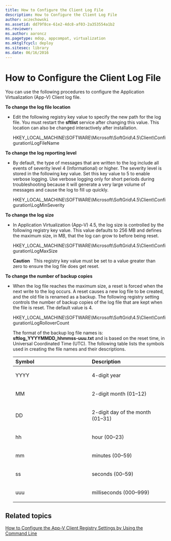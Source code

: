 ```yaml
---
title: How to Configure the Client Log File
description: How to Configure the Client Log File
author: aczechowski
ms.assetid: dd79f8ce-61e2-4dc8-af03-2a353554a1b2
ms.reviewer:
ms.author: aaroncz
ms.pagetype: mdop, appcompat, virtualization
ms.mktglfcycl: deploy
ms.sitesec: library
ms.date: 06/16/2016
---
```



# How to Configure the Client Log File


You can use the following procedures to configure the Application Virtualization (App-V) Client log file.

**To change the log file location**

-   Edit the following registry key value to specify the new path for the log file. You must restart the **sftlist** service after changing this value. This location can also be changed interactively after installation.

    HKEY\_LOCAL\_MACHINE\\SOFTWARE\\Microsoft\\SoftGrid\\4.5\\Client\\Configuration\\LogFileName

**To change the log reporting level**

-   By default, the type of messages that are written to the log include all events of severity level 4 (Informational) or higher. The severity level is stored in the following key value. Set this key value to 5 to enable verbose logging. Use verbose logging only for short periods during troubleshooting because it will generate a very large volume of messages and cause the log to fill up quickly.

    HKEY\_LOCAL\_MACHINE\\SOFTWARE\\Microsoft\\SoftGrid\\4.5\\Client\\Configuration\\LogMinSeverity

**To change the log size**

-   In Application Virtualization (App-V) 4.5, the log size is controlled by the following registry key value. This value defaults to 256 MB and defines the maximum size, in MB, that the log can grow to before being reset.

    HKEY\_LOCAL\_MACHINE\\SOFTWARE\\Microsoft\\SoftGrid\\4.5\\Client\\Configuration\\LogMaxSize

    **Caution**  
    This registry key value must be set to a value greater than zero to ensure the log file does get reset.



**To change the number of backup copies**

-   When the log file reaches the maximum size, a reset is forced when the next write to the log occurs. A reset causes a new log file to be created, and the old file is renamed as a backup. The following registry setting controls the number of backup copies of the log file that are kept when the file is reset. The default value is 4.

    HKEY\_LOCAL\_MACHINE\\SOFTWARE\\Microsoft\\SoftGrid\\4.5\\Client\\Configuration\\LogRolloverCount

    The format of the backup log file names is: **sftlog\_YYYYMMDD\_hhmmss-uuu.txt** and is based on the reset time, in Universal Coordinated Time (UTC). The following table lists the symbols used in creating the file names and their descriptions.

    <table>
    <colgroup>
    <col width="50%" />
    <col width="50%" />
    </colgroup>
    <thead>
    <tr class="header">
    <th align="left">Symbol</th>
    <th align="left">Description</th>
    </tr>
    </thead>
    <tbody>
    <tr class="odd">
    <td align="left"><p>YYYY</p></td>
    <td align="left"><p>4-digit year</p></td>
    </tr>
    <tr class="even">
    <td align="left"><p>MM</p></td>
    <td align="left"><p>2-digit month (01–12)</p></td>
    </tr>
    <tr class="odd">
    <td align="left"><p>DD</p></td>
    <td align="left"><p>2-digit day of the month (01–31)</p></td>
    </tr>
    <tr class="even">
    <td align="left"><p>hh</p></td>
    <td align="left"><p>hour (00–23)</p></td>
    </tr>
    <tr class="odd">
    <td align="left"><p>mm</p></td>
    <td align="left"><p>minutes (00–59)</p></td>
    </tr>
    <tr class="even">
    <td align="left"><p>ss</p></td>
    <td align="left"><p>seconds (00–59)</p></td>
    </tr>
    <tr class="odd">
    <td align="left"><p>uuu</p></td>
    <td align="left"><p>milliseconds (000–999)</p></td>
    </tr>
    </tbody>
    </table>



## Related topics


[How to Configure the App-V Client Registry Settings by Using the Command Line](how-to-configure-the-app-v-client-registry-settings-by-using-the-command-line.md)









